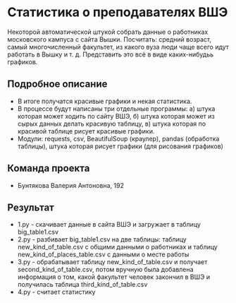 # Статистика о преподавателях ВШЭ

Некоторой автоматической штукой собрать данные о работниках московского кампуса с сайта Вышки. Посчитать: средний возраст, самый многочисленный факультет, из какого вуза люди чаще всего идут работать в Вышку и т. д. Представить это всё в виде каких-нибудьь графиков.  

## Подробное описание

- В итоге получатся красивые графики и некая статистика. 
- В процессе будут написаны три отдельные программы: а) штука которая может ходить по сайту ВШЭ, б) штука которая может из сырых данных делать красивую таблицу, в) штука которая по красивой таблице рисует красивые графики. 
- Модули: requests, csv, BeautifulSoup (краулер), pandas (обработка таблицы), штука которая рисует графики (для рисования графиков)

## Команда проекта

- Бунтякова Валерия Антоновна, 192

## Результат
- 1.py - скачивает данные в сайта ВШЭ и загружает в таблицу big_table1.csv
- 2.py - разбивает big_table1.csv на две таблицы: таблицу new_kind_of_table.csv с общими данными о работниках и таблицу new_kind_of_places_table.csv с данными о месте работы
- 3.py - обрабатывает таблицу new_kind_of_table.csv и получает second_kind_of_table.csv, потом вручную была добавлена информация о том, какой факультет человек закончил в ВШЭ и получилась таблица third_kind_of_table.csv
- 4.py - считает статистику
